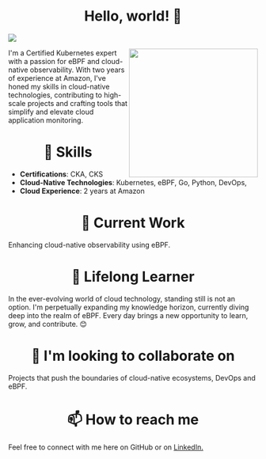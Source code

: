 <h1 align="center"> Hello, world! 👋</h1>      

<a href="https://visitorbadge.io/status?path=https%3A%2F%2Fgithub.com%2Fdevendra-dhakad"><img src="https://api.visitorbadge.io/api/visitors?path=https%3A%2F%2Fgithub.com%2Fdevendra-dhakad&countColor=%2337d67a&style=plastic&labelStyle=none" /></a>

<img align="right" width="260" height="260" src="https://png.pngtree.com/png-clipart/20190515/original/pngtree-%EF%BB%BFbee-png-image_3693921.jpg" />



I'm a Certified Kubernetes expert with a passion for eBPF and cloud-native observability. With two years of experience at Amazon, I've honed my skills in cloud-native technologies, contributing to high-scale projects and crafting tools that simplify and elevate cloud application monitoring.

<h1 align="center"> 🚀 Skills </h1>     

- **Certifications**: CKA, CKS
- **Cloud-Native Technologies**: Kubernetes, eBPF, Go, Python, DevOps, 
- **Cloud Experience**: 2 years at Amazon

<h1 align="center"> 🔭 Current Work </h1>   

Enhancing cloud-native observability using eBPF.

<h1 align="center"> 🌱 Lifelong Learner </h1>   

In the ever-evolving world of cloud technology, standing still is not an option. I'm perpetually expanding my knowledge horizon, currently diving deep into the realm of eBPF. Every day brings a new opportunity to learn, grow, and contribute.  😊

<h1 align="center"> 👯 I'm looking to collaborate on </h1> 

Projects that push the boundaries of cloud-native ecosystems, DevOps and eBPF.


<h1 align="center"> 📫  How to reach me </h1> 

Feel free to connect with me here on GitHub or on <a class="libutton" href="https://www.linkedin.com/comm/mynetwork/discovery-see-all?usecase=PEOPLE_FOLLOWS&followMember=devendra-dhakad" target="_blank">LinkedIn.</a>


